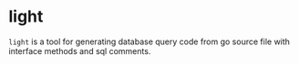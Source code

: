 light
=====

`light` is a tool for generating database query code from go source file with
interface methods and sql comments.
